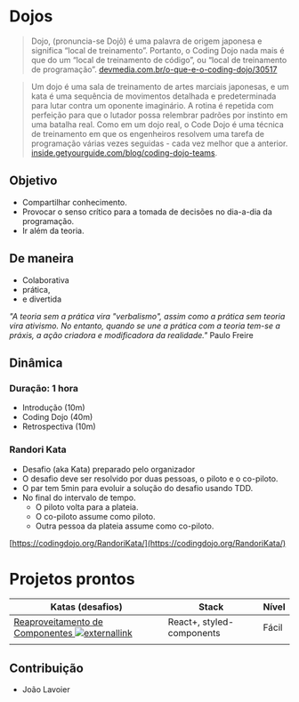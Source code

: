 # Dojos

> Dojo, (pronuncia-se Dojô) é uma palavra de origem japonesa e significa “local de treinamento”. Portanto, o Coding Dojo nada mais é que do um “local de treinamento de código”, ou “local de treinamento de programação”. [devmedia.com.br/o-que-e-o-coding-dojo/30517](https://www.devmedia.com.br/o-que-e-o-coding-dojo/30517)

> Um dojo é uma sala de treinamento de artes marciais japonesas, e um kata é uma sequência de movimentos detalhada e predeterminada para lutar contra um oponente imaginário. A rotina é repetida com perfeição para que o lutador possa relembrar padrões por instinto em uma batalha real. 
Como em um dojo real, o Code Dojo é uma técnica de treinamento em que os engenheiros resolvem uma tarefa de programação várias vezes seguidas - cada vez melhor que a anterior. [inside.getyourguide.com/blog/coding-dojo-teams](https://inside.getyourguide.com/blog/coding-dojo-teams).


## Objetivo
  - Compartilhar conhecimento.
  - Provocar o senso crítico para a tomada de decisões no dia-a-dia da programação.
  - Ir além da teoria.

## De maneira
  - Colaborativa
  - prática,
  - e divertida

_"A teoria sem a prática vira "verbalismo", assim como a prática sem teoria vira ativismo. No entanto, quando se une a prática com a teoria tem-se a práxis, a ação criadora e modificadora da realidade."_ Paulo Freire


## Dinâmica

### Duração: 1 hora
  - Introdução (10m)
  - Coding Dojo (40m)
  - Retrospectiva (10m)

### Randori Kata
  - Desafio (aka Kata) preparado pelo organizador
  - O desafio deve ser resolvido por duas pessoas, o piloto e o co-piloto.
  - O par tem 5min para evoluir a solução do desafio usando TDD.
  - No final do intervalo de tempo.
    - O piloto volta para a plateia.
    - O co-piloto assume como piloto.
    - Outra pessoa da plateia assume como co-piloto.


[https://codingdojo.org/RandoriKata/](https://codingdojo.org/RandoriKata/)


# Projetos prontos
| Katas (desafios)                                                                                                                            | Stack                          | Nível     | 
|---------------------------------------------------------------------------------------------------------------------------------------------|--------------------------------|---------- |
| [Reaproveitamento de Componentes ![externallink](https://github.com/jmlavoier/dojos/blob/main/external-link.png@14x14)](https://github.com/jmlavoier/dojos/tree/main/reuse-component)        | React+, styled-components      | Fácil     |
|                                                                                                                                             |                                |           |

## Contribuição
  - João Lavoier